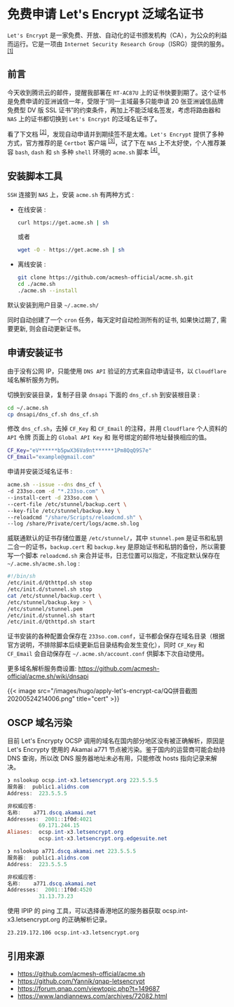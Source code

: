 # 免费申请 Let's Encrypt 泛域名证书


`Let's Encrypt` 是一家免费、开放、自动化的证书颁发机构（CA），为公众的利益而运行。它是一项由 `Internet Security Research Group`（ISRG）提供的服务。<sup>[[1]](https://letsencrypt.org/zh-cn/)</sup>

<!--more-->

## 前言

今天收到腾讯云的邮件，提醒我部署在 `RT-AC87U` 上的证书快要到期了。这个证书是免费申请的亚洲诚信一年，受限于“同一主域最多只能申请 20 张亚洲诚信品牌免费型 DV 版 SSL 证书”的约束条件，再加上不能泛域名签发，考虑将路由器和 `NAS` 上的证书都切换到 `Let's Encrypt` 的泛域名证书了。

看了下文档 <sup>[[2]](https://letsencrypt.org/zh-cn/docs/client-options/)</sup>，发现自动申请并到期续签不是太难。`Let's Encrypt` 提供了多种方式，官方推荐的是 `Certbot` 客户端 <sup>[[3]](https://certbot.eff.org/)</sup>，试了下在 `NAS` 上不太好使，个人推荐兼容 `bash`, `dash` 和 `sh` 多种 `shell` 环境的 `acme.sh` 脚本 <sup>[[4]](https://github.com/Neilpang/acme.sh/)</sup>。

## 安装脚本工具

`SSH` 连接到 `NAS` 上，安装 `acme.sh` 有两种方式 :

- 在线安装 :

  ```bash
  curl https://get.acme.sh | sh
  ```

  或者

  ```bash
  wget -O - https://get.acme.sh | sh
  ```

- 离线安装 :

  ```bash
  git clone https://github.com/acmesh-official/acme.sh.git
  cd ./acme.sh
  ./acme.sh --install
  ```

默认安装到用户目录 `~/.acme.sh/`

同时自动创建了一个 `cron` 任务，每天定时自动检测所有的证书, 如果快过期了, 需要更新, 则会自动更新证书。

## 申请安装证书

由于没有公网 IP，只能使用 `DNS API` 验证的方式来自动申请证书，以 `Cloudflare` 域名解析服务为例。

切换到安装目录，复制子目录 `dnsapi` 下面的 `dns_cf.sh` 到安装根目录 :

```bash
cd ~/.acme.sh
cp dnsapi/dns_cf.sh dns_cf.sh
```

修改 `dns_cf.sh`，去掉 `CF_Key` 和 `CF_Email` 的注释，并用 `Cloudflare` 个人资料的 `API` 令牌 页面上的 `Global API Key` 和 账号绑定的邮件地址替换相应的值。

```bash
CF_Key="eV******b5pwX36Va9nt******1Pm8QqQ9S7e"
CF_Email="example@gmail.com"
```

申请并安装泛域名证书 :

```bash
acme.sh --issue --dns dns_cf \
-d 233so.com -d "*.233so.com" \
--install-cert -d 233so.com \
--cert-file /etc/stunnel/backup.cert \
--key-file /etc/stunnel/backup.key \
--reloadcmd "/share/Scripts/reloadcmd.sh" \
--log /share/Private/cert/logs/acme.sh.log
```

威联通默认的证书存储位置是 `/etc/stunnel/`，其中 `stunnel.pem` 是证书和私钥二合一的证书，`backup.cert` 和 `backup.key` 是原始证书和私钥的备份，所以需要写一个脚本 `reloadcmd.sh` 来合并证书，日志位置可以指定，不指定默认保存在 `~/.acme.sh/acme.sh.log` :

```bash
#!/bin/sh
/etc/init.d/Qthttpd.sh stop
/etc/init.d/stunnel.sh stop
cat /etc/stunnel/backup.cert \
/etc/stunnel/backup.key > \
/etc/stunnel/stunnel.pem
/etc/init.d/stunnel.sh start
/etc/init.d/Qthttpd.sh start
```

证书安装的各种配置会保存在 `233so.com.conf`，证书都会保存在域名目录（根据官方说明，不排除脚本后续更新后目录结构会发生变化），同时 `CF_Key` 和 `CF_Email` 会自动保存在 `~/.acme.sh/account.conf` 供脚本下次自动使用。

更多域名解析服务商设置: <https://github.com/acmesh-official/acme.sh/wiki/dnsapi>

{{< image src="/images/hugo/apply-let's-encrypt-ca/QQ拼音截图20200524214006.png" title="cert" >}}

## OSCP 域名污染

目前 Let's Encrypty OCSP 调用的域名在国内部分地区没有被正确解析，原因是 Let's Encrypty 使用的 Akamai a771 节点被污染。鉴于国内的运营商可能会劫持 DNS 查询，所以改 DNS 服务器地址未必有用，只能修改 hosts 指向记录来解决。

```powershell
❯ nslookup ocsp.int-x3.letsencrypt.org 223.5.5.5
服务器:  public1.alidns.com
Address:  223.5.5.5

非权威应答:
名称:    a771.dscq.akamai.net
Addresses:  2001::1f0d:4021
          69.171.244.15
Aliases:  ocsp.int-x3.letsencrypt.org
          ocsp.int-x3.letsencrypt.org.edgesuite.net

❯ nslookup a771.dscq.akamai.net 223.5.5.5
服务器:  public1.alidns.com
Address:  223.5.5.5

非权威应答:
名称:    a771.dscq.akamai.net
Addresses:  2001::1f0d:4520
          31.13.73.23
```

使用 IPIP 的 ping 工具，可以选择香港地区的服务器获取 ocsp.int-x3.letsencrypt.org 的正确解析记录。

```markdown
23.219.172.106 ocsp.int-x3.letsencrypt.org
```

## 引用来源

- <https://github.com/acmesh-official/acme.sh>
- <https://github.com/Yannik/qnap-letsencrypt>
- <https://forum.qnap.com/viewtopic.php?t=149687>
- <https://www.landiannews.com/archives/72082.html>

